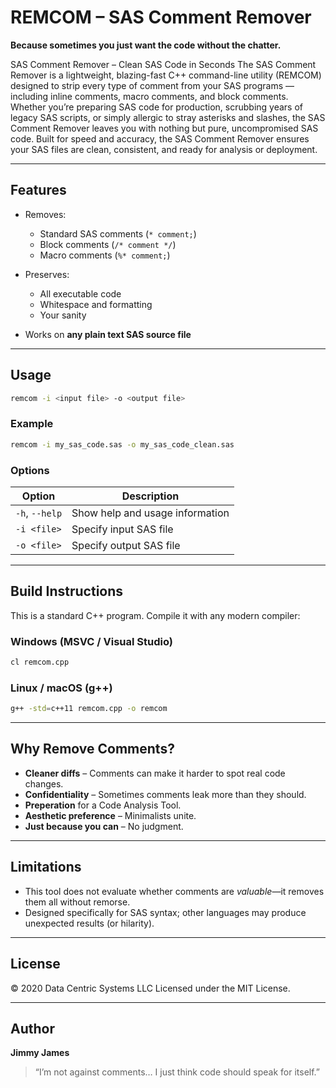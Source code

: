 # REMCOM – SAS Comment Remover

**Because sometimes you just want the code without the chatter.**

SAS Comment Remover – Clean SAS Code in Seconds
The SAS Comment Remover is a lightweight, blazing-fast C++ command-line utility (REMCOM) designed to strip every type of comment from your SAS programs — including inline comments, macro comments, and block comments.
Whether you’re preparing SAS code for production, scrubbing years of legacy SAS scripts, or simply allergic to stray asterisks and slashes, the SAS Comment Remover leaves you with nothing but pure, uncompromised SAS code.
Built for speed and accuracy, the SAS Comment Remover ensures your SAS files are clean, consistent, and ready for analysis or deployment.

---

## Features

* Removes:

  * Standard SAS comments (`* comment;`)
  * Block comments (`/* comment */`)
  * Macro comments (`%* comment;`)
* Preserves:

  * All executable code
  * Whitespace and formatting
  * Your sanity
* Works on **any plain text SAS source file**

---

## Usage

```bash
remcom -i <input file> -o <output file>
```

### Example

```bash
remcom -i my_sas_code.sas -o my_sas_code_clean.sas
```

### Options

| Option         | Description                     |
| -------------- | ------------------------------- |
| `-h`, `--help` | Show help and usage information |
| `-i <file>`    | Specify input SAS file          |
| `-o <file>`    | Specify output SAS file         |

---

## Build Instructions

This is a standard C++ program. Compile it with any modern compiler:

### Windows (MSVC / Visual Studio)

```bash
cl remcom.cpp
```

### Linux / macOS (g++)

```bash
g++ -std=c++11 remcom.cpp -o remcom
```

---

## Why Remove Comments?

* **Cleaner diffs** – Comments can make it harder to spot real code changes.
* **Confidentiality** – Sometimes comments leak more than they should.
* **Preperation** for a Code Analysis Tool.
* **Aesthetic preference** – Minimalists unite.
* **Just because you can** – No judgment.

---

## Limitations

* This tool does not evaluate whether comments are *valuable*—it removes them all without remorse.
* Designed specifically for SAS syntax; other languages may produce unexpected results (or hilarity).

---

## License

© 2020 Data Centric Systems LLC
Licensed under the MIT License.

---

## Author

**Jimmy James**

> “I’m not against comments… I just think code should speak for itself.”
